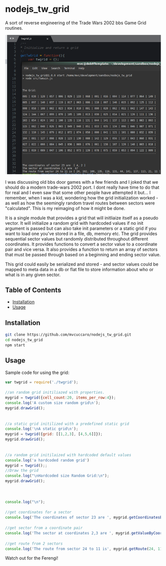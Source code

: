 # nodejs_tw_grid
A sort of reverse engineering of the Trade Wars 2002 bbs Game Grid routines.

![alt text](https://raw.githubusercontent.com/mvcuccaro/nodejs_tw_grid/master/images/screenshot01.png "grid screenshot")

I was discussing old bbs door games with a few friends and I joked that we should do a modern trade-wars 2002 port. I dont really have time to do that for real and I even saw that some other people have attempted it but... I remember, when I was a kid, wondering how the grid initialization worked - as well as how the seemingly random travel routes between sectors  were "calculated". This is my reimaging of how it might be done. 

It is a single module that provides a grid that will initliaize itself as a pseudo vector.  It will initialize a random grid with hardcoded values if no init argument is passed but can also take init parameters or a static grid if you want to load one you've stored in a file, db, memory etc. The grid provides sequential sector values but randomly distributed throughout different coordinates.  It provides functions to convert a sector value to a coordinate pair and vice versa.  It also provides a function to return an array of sectors that must be passed through based on a beginning and ending sector value. 

This grid could easily be serialized and stored - and sector values could be mapped to meta data in a db or flat file to store information about who or what is in any given sector.

## Table of Contents

- [Installation](#installation)
- [Usage](#usage)

## Installation

```sh
git clone https://github.com/mvcuccaro/nodejs_tw_grid.git
cd nodejs_tw_grid
npm start
```

## Usage
Sample code for using the grid: 

```javascript
var twgrid = require('./twgrid');

//an random grid initiliazed with properties. 
mygrid = twgrid({cell_count:20, items_per_row:4});
console.log('A custom size random grid\n');
mygrid.drawGrid();


//a static grid initilized with a predefined static grid
console.log('\nA static grid\n');
mygrid = twgrid({grid: [[1,2,3], [4,5,6]]});
mygrid.drawGrid();


//a random grid initilaized with hardcoded default values
console.log('a hardcoded random grid')
mygrid = twgrid();;
//Draw the grid
console.log("\nHardcoded size Random Grid:\n");
mygrid.drawGrid();



console.log("\n");

//get coordinates for a sector
console.log('The coordinates of sector 23 are ', mygrid.getCoordinatesByValue(23));

//get sector from a coordinate pair
console.log('The sector at coordinates 2,3 are ', mygrid.getValueByCoordinates([2,3]));

//get route from 2 sectors
console.log('The route from sector 24 to 11 is', mygrid.getRoute(24, 11));
```

Watch out for the Ferengi!